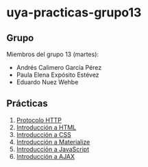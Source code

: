 # uya-practicas-grupo13

## Grupo

Miembros del grupo 13 (martes):

* Andrés Calimero García Pérez
* Paula Elena Expósito Estévez
* Eduardo Nuez Wehbe

## Prácticas

1. [Protocolo HTTP](https://github.com/alu0101070650/uya-practicas-grupo13/tree/master/practica1)
2. [Introducción a HTML](https://github.com/alu0101070650/uya-practicas-grupo13/tree/master/practica2)
3. [Introducción a CSS](https://github.com/alu0101070650/uya-practicas-grupo13/tree/master/practica3)
4. [Introducción a Materialize](https://github.com/alu0101070650/uya-practicas-grupo13/tree/master/practica4)
5. [Introducción a JavaScript](https://github.com/alu0101070650/uya-practicas-grupo13/tree/master/practica5)
6. [Introducción a AJAX](https://github.com/alu0101070650/uya-practicas-grupo13/tree/master/practica6)
